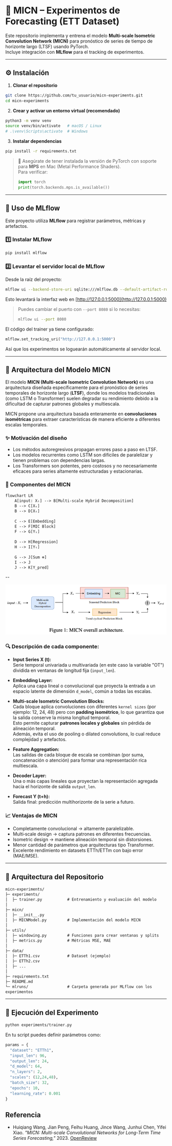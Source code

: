 # 📌 MICN – Experimentos de Forecasting (ETT Dataset)

Este repositorio implementa y entrena el modelo **Multi‑scale Isometric Convolution Network (MICN)** para pronóstico de series de tiempo de horizonte largo (LTSF) usando PyTorch.  
Incluye integración con **MLflow** para el tracking de experimentos.

---

## ⚙️ Instalación

1. **Clonar el repositorio**

```bash
git clone https://github.com/tu_usuario/micn-experiments.git
cd micn-experiments
```

2. **Crear y activar un entorno virtual (recomendado)**

```bash
python3 -m venv venv
source venv/bin/activate   # macOS / Linux
# .\venv\Scripts\activate  # Windows
```

3. **Instalar dependencias**

```bash
pip install -r requirements.txt
```

> 📌 Asegúrate de tener instalada la versión de PyTorch con soporte para **MPS** en Mac (Metal Performance Shaders).  
> Para verificar:
> ```python
> import torch
> print(torch.backends.mps.is_available())
> ```

---

## 🚀 Uso de MLflow

Este proyecto utiliza **MLflow** para registrar parámetros, métricas y artefactos.

### 1️⃣ Instalar MLflow

```bash
pip install mlflow
```

### 2️⃣ Levantar el servidor local de MLflow

Desde la raíz del proyecto:

```bash
mlflow ui --backend-store-uri sqlite:///mlflow.db --default-artifact-root ./mlruns
```

Esto levantará la interfaz web en [http://127.0.0.1:5000](http://127.0.0.1:5000)

> Puedes cambiar el puerto con `--port 8080` si lo necesitas:
> ```bash
> mlflow ui --port 8080
> ```

El código del trainer ya tiene configurado:

```python
mlflow.set_tracking_uri("http://127.0.0.1:5000")
```

Así que los experimentos se loguearán automáticamente al servidor local.

---

## 🧠 Arquitectura del Modelo MICN

El modelo **MICN (Multi-scale Isometric Convolution Network)** es una arquitectura diseñada específicamente para el pronóstico de series temporales de horizonte largo (**LTSF**), donde los modelos tradicionales (como LSTM o Transformer) suelen degradar su rendimiento debido a la dificultad de capturar patrones globales y multiescala.

MICN propone una arquitectura basada enteramente en **convoluciones isométricas** para extraer características de manera eficiente a diferentes escalas temporales.

### ✨ Motivación del diseño

- Los métodos autoregresivos propagan errores paso a paso en LTSF.
- Los modelos recurrentes como LSTM son difíciles de paralelizar y tienen problemas con dependencias largas.
- Los Transformers son potentes, pero costosos y no necesariamente eficaces para series altamente estructuradas y estacionarias.

### 🧩 Componentes del MICN

```mermaid
flowchart LR
    A[input: Xₜ] --> B[Multi-scale Hybrid Decomposition]
    B --> C[Xₛ]
    B --> D[Xₜ]

    C --> E[Embedding]
    E --> F[MIC Block]
    F --> G[Yₛ]

    D --> H[Regression]
    H --> I[Yₜ]

    G --> J[Sum ⊕]
    I --> J
    J --> K[Y_pred]
```
--

![alt text](image-2.png)

### 🔍 Descripción de cada componente:

- **Input Series X (t):**  
  Serie temporal univariada u multivariada (en este caso la variable "OT") dividida en ventanas de longitud fija (`input_len`).  

- **Embedding Layer:**  
  Aplica una capa lineal o convolucional que proyecta la entrada a un espacio latente de dimensión `d_model`, común a todas las escalas.

- **Multi-scale Isometric Convolution Blocks:**  
  Cada bloque aplica convoluciones con diferentes `kernel sizes` (por ejemplo: 12, 24, 48) pero con **padding isométrico**, lo que garantiza que la salida conserve la misma longitud temporal.  
  Esto permite capturar **patrones locales y globales** sin pérdida de alineación temporal.  
  Además, evita el uso de pooling o dilated convolutions, lo cual reduce complejidad y artefactos.

- **Feature Aggregation:**  
  Las salidas de cada bloque de escala se combinan (por suma, concatenación o atención) para formar una representación rica multiescala.

- **Decoder Layer:**  
  Una o más capas lineales que proyectan la representación agregada hacia el horizonte de salida `output_len`.

- **Forecast Y (t+h):**  
  Salida final: predicción multihorizonte de la serie a futuro.

### 📈 Ventajas de MICN

- Completamente convolucional → altamente paralelizable.
- Multi‑scale design → captura patrones en diferentes frecuencias.
- Isometric design → mantiene alineación temporal sin distorsiones.
- Menor cantidad de parámetros que arquitecturas tipo Transformer.
- Excelente rendimiento en datasets ETTh/ETTm con bajo error (MAE/MSE).

---

## 📂 Arquitectura del Repositorio

```
micn-experiments/
├─ experiments/
│  ├─ trainer.py           # Entrenamiento y evaluación del modelo
│
├─ micn/
│  ├─ __init__.py
│  ├─ MICNModel.py         # Implementación del modelo MICN
│
├─ utils/
│  ├─ windowing.py         # Funciones para crear ventanas y splits
│  ├─ metrics.py           # Métricas MSE, MAE
│
├─ data/
│  ├─ ETTh1.csv            # Dataset (ejemplo)
│  ├─ ETTh2.csv
│  ├─ ...
│
├─ requirements.txt
├─ README.md
└─ mlruns/                 # Carpeta generada por MLflow con los experimentos
```

---

## 📝 Ejecución del Experimento

```bash
python experiments/trainer.py
```

En tu script puedes definir parámetros como:

```python
params = {
  "dataset": "ETTh1",
  "input_len": 96,
  "output_len": 24,
  "d_model": 64,
  "n_layers": 2,
  "scales": (12,24,48),
  "batch_size": 32,
  "epochs": 10,
  "learning_rate": 0.001
}
```

## Referencia

- Huiqiang Wang, Jian Peng, Feihu Huang, Jince Wang, Junhui Chen, Yifei Xiao. *"MICN: Multi-scale Convolutional Networks for Long-Term Time Series Forecasting,"* 2023. [OpenReview](https://openreview.net/forum?id=zt53IDUR1U)